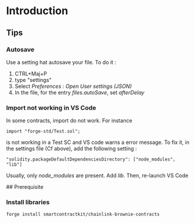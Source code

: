# Introduction

## Tips

### Autosave

Use a setting hat autosave your file.
To do it : 

1) CTRL+Maj+P
2) type "settings"
3) Select _Preferences : Open User settings (JSON)_
4) In the file, for the entry _files.autoSave_, set _afterDelay_

### Import not working in VS Code

In some contracts, import do not work.
For instance 

```solidity
import "forge-std/Test.sol";
```

is not working in a Test SC and VS code warns a error message.
To fix it, in the settings file (Cf above), add the following setting : 

```
"solidity.packageDefaultDependenciesDirectory": ["node_modules", "lib"]
```

Usually, only _node_modules_ are present. Add _lib_.
Then, re-launch VS Code


## Prerequisite 

### Install libraries

```sh
forge install smartcontractkit/chainlink-brownie-contracts
```

